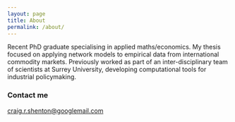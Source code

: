 ```yaml
---
layout: page
title: About
permalink: /about/
---
```


Recent PhD graduate specialising in applied maths/economics. My thesis focused on applying network models to empirical data from international commodity markets. Previously worked as part of an inter-disciplinary team of scientists at Surrey University, developing computational tools for industrial policymaking.

### Contact me

[craig.r.shenton@googlemail.com](mailto:craig.r.shenton@googlemail.com)
